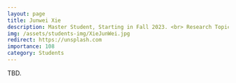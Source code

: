 ```yaml
---
layout: page
title: Junwei Xie
description: Master Student, Starting in Fall 2023. <br> Research Topic&#58; Adversarial Attack &#38; Defense.
img: /assets/students-img/XieJunWei.jpg
redirect: https://unsplash.com
importance: 108
category: Students
---
```


TBD.
